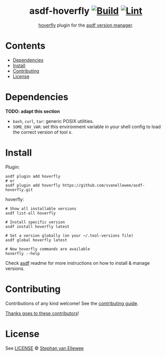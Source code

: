 <div align="center">

# asdf-hoverfly [![Build](https://github.com/svanellewee/asdf-hoverfly/actions/workflows/build.yml/badge.svg)](https://github.com/svanellewee/asdf-hoverfly/actions/workflows/build.yml) [![Lint](https://github.com/svanellewee/asdf-hoverfly/actions/workflows/lint.yml/badge.svg)](https://github.com/svanellewee/asdf-hoverfly/actions/workflows/lint.yml)


[hoverfly]([]) plugin for the [asdf version manager](https://asdf-vm.com).

</div>

# Contents

- [Dependencies](#dependencies)
- [Install](#install)
- [Contributing](#contributing)
- [License](#license)

# Dependencies

**TODO: adapt this section**

- `bash`, `curl`, `tar`: generic POSIX utilities.
- `SOME_ENV_VAR`: set this environment variable in your shell config to load the correct version of tool x.

# Install

Plugin:

```shell
asdf plugin add hoverfly
# or
asdf plugin add hoverfly https://github.com/svanellewee/asdf-hoverfly.git
```

hoverfly:

```shell
# Show all installable versions
asdf list-all hoverfly

# Install specific version
asdf install hoverfly latest

# Set a version globally (on your ~/.tool-versions file)
asdf global hoverfly latest

# Now hoverfly commands are available
hoverfly --help
```

Check [asdf](https://github.com/asdf-vm/asdf) readme for more instructions on how to
install & manage versions.

# Contributing

Contributions of any kind welcome! See the [contributing guide](contributing.md).

[Thanks goes to these contributors](https://github.com/svanellewee/asdf-hoverfly/graphs/contributors)!

# License

See [LICENSE](LICENSE) © [Stephan van Ellewee](https://github.com/svanellewee/)
